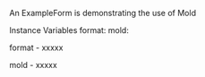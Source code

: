 An ExampleForm is demonstrating the use of Mold

Instance Variables
	format:		<Object>
	mold:		<Object>

format
	- xxxxx

mold
	- xxxxx
